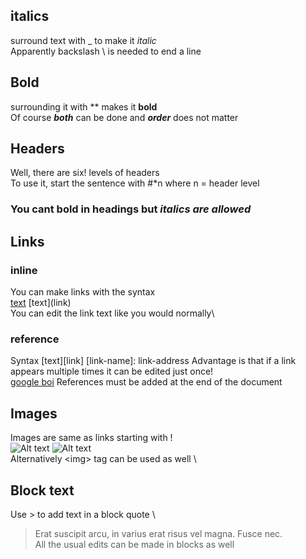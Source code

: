 ## italics 
surround text with _ to make it _italic_ \
Apparently backslash \\ is needed to end a line

## Bold
surrounding it with ** makes it **bold**\
Of course _**both**_ can be done and **_order_** does not matter

## Headers 
Well, there are six! levels of headers\
To use it, start the sentence with #*n where n = header level
### You cant bold in headings but _italics are allowed_

## Links
### inline
You can make links with the syntax\
[text](link) \[text\]\(link\) \
You can edit the link text like you would normally\
### reference
Syntax
[text][link] 
[link-name]: link-address
Advantage is that if a link appears multiple times it can be edited just once!\
[google boi][gref]
References must be added at the end of the document

## Images
Images are same as links starting with ! \
![Alt text](https://source.unsplash.com/SeR0vJLUumU/300x200)
![Alt text][tag] \
Alternatively \<img\> tag can be used as well \

## Block text
Use \> to add text in a block quote \
> Erat suscipit arcu, in varius erat risus vel magna. Fusce nec. \
All the usual edits can be made in blocks as well


[gref]: www.google.com
[tag]: https://source.unsplash.com/jrLG6oo2TFU/160x200
